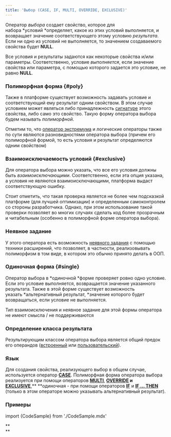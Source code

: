 ```yaml
---
title: 'Выбор (CASE, IF, MULTI, OVERRIDE, EXCLUSIVE)'
---
```


Оператор *выбора* создает свойство, которое для набора *условий *определяет, какое из этих условий выполняется, и возвращает значение соответствующего этому условию *результата*. Если ни одно из условий не выполняется, то значением создаваемого свойства будет **NULL**. 

Все условия и результаты задаются как некоторые свойства и/или параметры. Соответственно, условие *выполняется*, если значение свойства или параметра, с помощью которого задается это условие, не равно **NULL**. 

### Полиморфная форма {#poly}

Также в платформе существует возможность задавать условие и соответствующий ему результат одним свойством. В этом случае условием может являться либо принадлежность [сигнатуре](Property_signature_CLASS_.md) этого свойства, либо само это свойство. Такую форму оператора выбора будем называть *полиморфной*.

Отметим то, что [оператор экстремума](Extremum_MAX_MIN_.md) и логические операторы также по сути являются разновидностями оператора выбора (причем его полиморфной формой, то есть условия и результат определяются одним свойством)

### Взаимоисключаемость условий {#exclusive}

Для оператора выбора можно указать, что все его условия должны быть *взаимоисключающими*. Соответственно, если эта опция указана, а условия не являются взаимоисключающими, платформа выдаст соответствующую ошибку.

Стоит отметить, что такая проверка является не более чем подсказкой платформе (для лучшей оптимизации) и определенным самоконтролем со стороны разработчика. Однако, при этом использование такой проверки позволяет во многих случаях сделать код более прозрачным и читабельным (особенно в полиморфной форме оператора выбора).

### Неявное задание

У этого оператора есть возможность [неявного задания](Property_extension.md) с помощью техники расширений, что позволяет, в частности, реализовывать полиморфизм в том виде, в котором это обычно принято делать в ООП.

### Одиночная форма {#single}

Оператор выбора в *одиночной *форме проверяет ровно одно условие. Если это условие выполняется, возвращается значение указанного результата. Также в этой форме существует возможность указать *альтернативный результат, *значение которого будет возвращаться, если условие не выполняется.

Тип взаимоисключения и неявное задание для этой формы оператора не имеют смысла / не поддерживаются

### Определение класса результата

Результирующим классом оператора выбора является общий предок его операндов ([встроенный](Built-in_classes.md#commonparentclass) или [пользовательский](Static_objects.md#commonparentclass)).

### Язык

Для создания свойства, реализующего выбор в общем случае, используется оператор **[CASE](CASE_operator.md)**. Полиморфная форма оператора выбора реализуется при помощи операторов **[MULTI](MULTI_operator.md)**, **[OVERRIDE](OVERRIDE_operator.md) и [EXCLUSIVE](EXCLUSIVE_operator.md)**,** **одиночная - при помощи операторов **[IF](IF_operator.md)** и **[IF ... THEN](IF_..._THEN_operator.md)** (только в этом операторе можно указывать альтернативный результат).

### Примеры

import {CodeSample} from './CodeSample.mdx'

<CodeSample url="https://ru-documentation.lsfusion.org/sample?file=OperatorPropertySample&block=case"/>

<CodeSample url="https://ru-documentation.lsfusion.org/sample?file=OperatorPropertySample&block=multi"/>


<CodeSample url="https://ru-documentation.lsfusion.org/sample?file=OperatorPropertySample&block=override"/>


<CodeSample url="https://ru-documentation.lsfusion.org/sample?file=OperatorPropertySample&block=exclusive"/>


<CodeSample url="https://ru-documentation.lsfusion.org/sample?file=OperatorPropertySample&block=if"/>


<CodeSample url="https://ru-documentation.lsfusion.org/sample?file=OperatorPropertySample&block=ifthen"/>

**  
**

  

